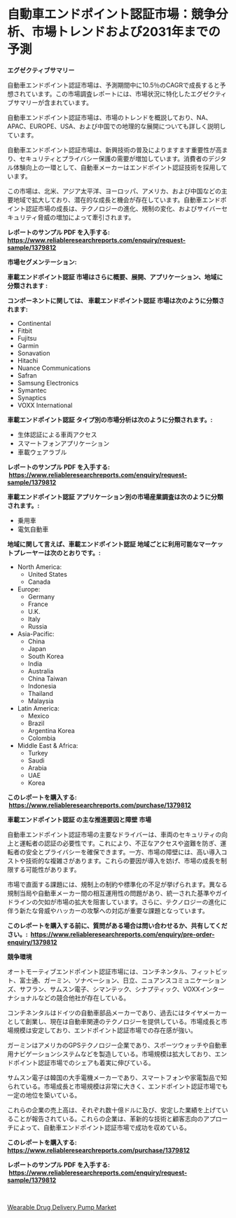 <p><h1>自動車エンドポイント認証市場：競争分析、市場トレンドおよび2031年までの予測</h1></p><p><strong>エグゼクティブサマリー</strong></p>
<p><p>自動車エンドポイント認証市場は、予測期間中に10.5％のCAGRで成長すると予想されています。この市場調査レポートには、市場状況に特化したエグゼクティブサマリーが含まれています。 </p><p>自動車エンドポイント認証市場は、市場のトレンドを概説しており、NA、APAC、EUROPE、USA、および中国での地理的な展開についても詳しく説明しています。 </p><p>自動車エンドポイント認証市場は、新興技術の普及によりますます重要性が高まり、セキュリティとプライバシー保護の需要が増加しています。消費者のデジタル体験向上の一環として、自動車メーカーはエンドポイント認証技術を採用しています。 </p><p>この市場は、北米、アジア太平洋、ヨーロッパ、アメリカ、および中国などの主要地域で拡大しており、潜在的な成長と機会が存在しています。自動車エンドポイント認証市場の成長は、テクノロジーの進化、規制の変化、およびサイバーセキュリティ脅威の増加によって牽引されます。</p></p>
<p><strong>レポートのサンプル PDF を入手する: <a href="https://www.reliableresearchreports.com/enquiry/request-sample/1379812">https://www.reliableresearchreports.com/enquiry/request-sample/1379812</a></strong></p>
<p><strong>市場セグメンテーション:</strong></p>
<p><strong> 車載エンドポイント認証 市場はさらに概要、展開、アプリケーション、地域に分類されます :</strong></p>
<p><strong>コンポーネントに関しては、 車載エンドポイント認証 市場は次のように分類されます: &nbsp;</strong></p>
<p><ul><li>Continental</li><li>Fitbit</li><li>Fujitsu</li><li>Garmin</li><li>Sonavation</li><li>Hitachi</li><li>Nuance Communications</li><li>Safran</li><li>Samsung Electronics</li><li>Symantec</li><li>Synaptics</li><li>VOXX International</li></ul></p>
<p><strong> 車載エンドポイント認証 タイプ別の市場分析は次のように分類されます。:</strong></p>
<p><ul><li>生体認証による車両アクセス</li><li>スマートフォンアプリケーション</li><li>車載ウェアラブル</li></ul></p>
<p><strong>レポートのサンプル PDF を入手する: &nbsp;<a href="https://www.reliableresearchreports.com/enquiry/request-sample/1379812">https://www.reliableresearchreports.com/enquiry/request-sample/1379812</a></strong></p>
<p><strong> 車載エンドポイント認証 アプリケーション別の市場産業調査は次のように分類されます。:</strong></p>
<p><ul><li>乗用車</li><li>電気自動車</li></ul></p>
<p><strong>地域に関して言えば、車載エンドポイント認証 地域ごとに利用可能なマーケットプレーヤーは次のとおりです。:</strong></p>
<p><ul>
    <li>
        North America:
        <ul>
            <li>United States</li>
            <li>Canada</li>
        </ul>
    </li>
    <li>
        Europe:
        <ul>
            <li>Germany</li>
            <li>France</li>
            <li>U.K.</li>
            <li>Italy</li>
            <li>Russia</li>
        </ul>
    </li>
    <li>
        Asia-Pacific:
        <ul>
            <li>China</li>
            <li>Japan</li>
            <li>South Korea</li>
            <li>India</li>
            <li>Australia</li>
            <li>China Taiwan</li>
            <li>Indonesia</li>
            <li>Thailand</li>
            <li>Malaysia</li>
        </ul>
    </li>
    <li>
        Latin America:
        <ul>
            <li>Mexico</li>
            <li>Brazil</li>
            <li>Argentina Korea</li>
            <li>Colombia</li>
        </ul>
    </li>
    <li>
        Middle East & Africa:
        <ul>
            <li>Turkey</li>
            <li>Saudi</li>
            <li>Arabia</li>
            <li>UAE</li>
            <li>Korea</li>
        </ul>
    </li>
    </ul></p>
<p><strong>このレポートを購入する: &nbsp;<a href="https://www.reliableresearchreports.com/purchase/1379812">https://www.reliableresearchreports.com/purchase/1379812</a></strong></p>
<p><strong>車載エンドポイント認証 の主な推進要因と障壁 市場</strong></p>
<p><p>自動車エンドポイント認証市場の主要なドライバーは、車両のセキュリティの向上と運転者の認証の必要性です。これにより、不正なアクセスや盗難を防ぎ、運転者の安全とプライバシーを確保できます。一方、市場の障壁には、高い導入コストや技術的な複雑さがあります。これらの要因が導入を妨げ、市場の成長を制限する可能性があります。</p><p>市場で直面する課題には、規制上の制約や標準化の不足が挙げられます。異なる規制当局や自動車メーカー間の相互運用性の問題があり、統一された基準やガイドラインの欠如が市場の拡大を阻害しています。さらに、テクノロジーの進化に伴う新たな脅威やハッカーの攻撃への対応が重要な課題となっています。</p></p>
<p><strong>このレポートを購入する前に、質問がある場合は問い合わせるか、共有してください。:&nbsp; <a href="https://www.reliableresearchreports.com/enquiry/pre-order-enquiry/1379812">https://www.reliableresearchreports.com/enquiry/pre-order-enquiry/1379812</a></strong></p>
<p><strong>競争環境</strong></p>
<p><p>オートモーティブエンドポイント認証市場には、コンチネンタル、フィットビット、富士通、ガーミン、ソナベーション、日立、ニュアンスコミュニケーションズ、サフラン、サムスン電子、シマンテック、シナプティック、VOXXインターナショナルなどの競合他社が存在している。</p><p>コンチネンタルはドイツの自動車部品メーカーであり、過去にはタイヤメーカーとして創業し、現在は自動車関連のテクノロジーを提供している。市場成長と市場規模は安定しており、エンドポイント認証市場での存在感が強い。</p><p>ガーミンはアメリカのGPSテクノロジー企業であり、スポーツウォッチや自動車用ナビゲーションシステムなどを製造している。市場規模は拡大しており、エンドポイント認証市場でのシェアも着実に伸びている。</p><p>サムスン電子は韓国の大手電機メーカーであり、スマートフォンや家電製品で知られている。市場成長と市場規模は非常に大きく、エンドポイント認証市場でも一定の地位を築いている。</p><p>これらの企業の売上高は、それぞれ数十億ドルに及び、安定した業績を上げていることが報告されている。これらの企業は、革新的な技術と顧客志向のアプローチによって、自動車エンドポイント認証市場で成功を収めている。</p></p>
<p><strong>このレポートを購入する: &nbsp; <a href="https://www.reliableresearchreports.com/purchase/1379812">https://www.reliableresearchreports.com/purchase/1379812</a></strong></p>
<p><strong>レポートのサンプル PDF を入手する: &nbsp;<a href="https://www.reliableresearchreports.com/enquiry/request-sample/1379812">https://www.reliableresearchreports.com/enquiry/request-sample/1379812</a></strong><strong></strong></p>
<p>&nbsp;</p>
<p><p><a href="https://funky-papaya-cf4.notion.site/Wearable-Drug-Delivery-Pump-Market-Size-2024-2031-Global-Industrial-Analysis-Key-Geographical-Reg-2f427ee9c3cb4344a3d0757b3889a105">Wearable Drug Delivery Pump Market</a></p></p>